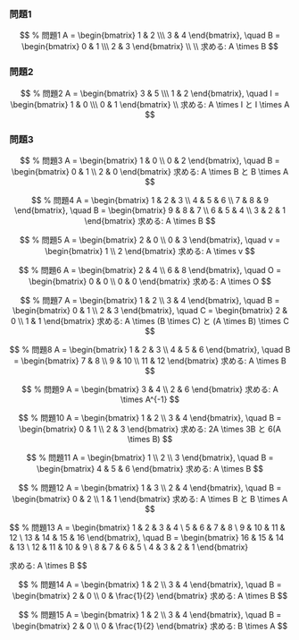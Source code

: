 
### 問題1
$$
% 問題1
A = \begin{bmatrix} 1 & 2 \\\ 3 & 4 \end{bmatrix}, \quad B = \begin{bmatrix} 0 & 1 \\\ 2 & 3 \end{bmatrix} \\
\\
求める: A \times B
$$

### 問題2
$$
% 問題2
A = \begin{bmatrix} 3 & 5 \\\ 1 & 2 \end{bmatrix}, \quad I = \begin{bmatrix} 1 & 0 \\\ 0 & 1 \end{bmatrix}
\\
求める: A \times I と I \times A
$$

### 問題3
$$
% 問題3
A = \begin{bmatrix} 1 & 0 \\ 0 & 2 \end{bmatrix}, \quad B = \begin{bmatrix} 0 & 1 \\ 2 & 0 \end{bmatrix}
求める: A \times B と B \times A
$$

$$
% 問題4
A = \begin{bmatrix} 1 & 2 & 3 \\ 4 & 5 & 6 \\ 7 & 8 & 9 \end{bmatrix}, \quad B = \begin{bmatrix} 9 & 8 & 7 \\ 6 & 5 & 4 \\ 3 & 2 & 1 \end{bmatrix}
求める: A \times B
$$

$$
% 問題5
A = \begin{bmatrix} 2 & 0 \\ 0 & 3 \end{bmatrix}, \quad v = \begin{bmatrix} 1 \\ 2 \end{bmatrix}
求める: A \times v
$$

$$
% 問題6
A = \begin{bmatrix} 2 & 4 \\ 6 & 8 \end{bmatrix}, \quad O = \begin{bmatrix} 0 & 0 \\ 0 & 0 \end{bmatrix}
求める: A \times O
$$

$$
% 問題7
A = \begin{bmatrix} 1 & 2 \\ 3 & 4 \end{bmatrix}, \quad B = \begin{bmatrix} 0 & 1 \\ 2 & 3 \end{bmatrix}, \quad C = \begin{bmatrix} 2 & 0 \\ 1 & 1 \end{bmatrix}
求める: A \times (B \times C) と (A \times B) \times C
$$

$$
% 問題8
A = \begin{bmatrix} 1 & 2 & 3 \\ 4 & 5 & 6 \end{bmatrix}, \quad B = \begin{bmatrix} 7 & 8 \\ 9 & 10 \\ 11 & 12 \end{bmatrix}
求める: A \times B
$$

$$
% 問題9
A = \begin{bmatrix} 3 & 4 \\ 2 & 6 \end{bmatrix}
求める: A \times A^{-1}
$$

$$
% 問題10
A = \begin{bmatrix} 1 & 2 \\ 3 & 4 \end{bmatrix}, \quad B = \begin{bmatrix} 0 & 1 \\ 2 & 3 \end{bmatrix}
求める: 2A \times 3B と 6(A \times B)
$$

$$
% 問題11
A = \begin{bmatrix} 1 \\ 2 \\ 3 \end{bmatrix}, \quad B = \begin{bmatrix} 4 & 5 & 6 \end{bmatrix}
求める: A \times B
$$

$$
% 問題12
A = \begin{bmatrix} 1 & 3 \\ 2 & 4 \end{bmatrix}, \quad B = \begin{bmatrix} 0 & 2 \\ 1 & 1 \end{bmatrix}
求める: A \times B と B \times A
$$

$$
% 問題13
A = \begin{bmatrix} 1 & 2 & 3 & 4 \\ 5 & 6 & 7 & 8 \\ 9 & 10 & 11 & 12 \\ 13 & 14 & 15 & 16 \end{bmatrix}, \quad B = \begin{bmatrix} 16 & 15 & 14 & 13 \\ 12 & 11 & 10 & 9 \\ 8 & 7 & 6 & 5 \\ 4 & 3 & 2 & 1 \end{bmatrix}


求める: A \times B
$$

$$
% 問題14
A = \begin{bmatrix} 1 & 2 \\ 3 & 4 \end{bmatrix}, \quad B = \begin{bmatrix} 2 & 0 \\ 0 & \frac{1}{2} \end{bmatrix}
求める: A \times B
$$

$$
% 問題15
A = \begin{bmatrix} 1 & 2 \\ 3 & 4 \end{bmatrix}, \quad B = \begin{bmatrix} 2 & 0 \\ 0 & \frac{1}{2} \end{bmatrix}
求める: B \times A
$$


